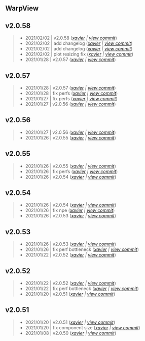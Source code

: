 WarpView
---

## v2.0.58

> +  2021/02/02  | v2.0.58  (*[xavier](marin.xavier@gmail.com) | [view commit](https://github.com/senx/warpview/commit/82d7b98b2b704933ed150795e5db40368e3e0455)*)
> +  2021/02/02  | add changelog  (*[xavier](marin.xavier@gmail.com) | [view commit](https://github.com/senx/warpview/commit/e2fc59796c6f4eb6cfce70bf98d6fd2d3839784d)*)
> +  2021/02/02  | add changelog  (*[xavier](marin.xavier@gmail.com) | [view commit](https://github.com/senx/warpview/commit/32658ea5afe70deb0c64e5a90bbb48d72c8c8d3c)*)
> +  2021/02/02  | plot resizing fix  (*[xavier](marin.xavier@gmail.com) | [view commit](https://github.com/senx/warpview/commit/6cafb08d94f91ac765f5648b30935a5d34ade5a4)*)
> +  2021/01/28  | v2.0.57  (*[xavier](marin.xavier@gmail.com) | [view commit](https://github.com/senx/warpview/commit/87a5672ec57829d082617933fba4d2ab1ed74bb1)*)

## v2.0.57

> +  2021/01/28  | v2.0.57  (*[xavier](marin.xavier@gmail.com) | [view commit](https://github.com/senx/warpview/commit/a6a9395024ca6e9443bdd909ee48be0c135ac9f3)*)
> +  2021/01/28  | fix perfs  (*[xavier](marin.xavier@gmail.com) | [view commit](https://github.com/senx/warpview/commit/b10e6d9fd912f113994ad2d51ea7fa1ebd81c945)*)
> +  2021/01/27  | fix perfs  (*[xavier](marin.xavier@gmail.com) | [view commit](https://github.com/senx/warpview/commit/5392be088bd468e79d82ab29e653ebd152ea9a29)*)
> +  2021/01/27  | v2.0.56  (*[xavier](marin.xavier@gmail.com) | [view commit](https://github.com/senx/warpview/commit/0bd5651d2a08a926ee9b2ca94047f5f5d4308a5e)*)

## v2.0.56

> +  2021/01/27  | v2.0.56  (*[xavier](marin.xavier@gmail.com) | [view commit](https://github.com/senx/warpview/commit/fdd499cc1c7b9189f4461225356c29a90cd1d26c)*)
> +  2021/01/26  | v2.0.55  (*[xavier](marin.xavier@gmail.com) | [view commit](https://github.com/senx/warpview/commit/d532885b200cdb8c1a9086b0501319df59993710)*)

## v2.0.55

> +  2021/01/26  | v2.0.55  (*[xavier](marin.xavier@gmail.com) | [view commit](https://github.com/senx/warpview/commit/d987c3ee56b25353524585ad15fe1faedbe124ec)*)
> +  2021/01/26  | fix perfs  (*[xavier](marin.xavier@gmail.com) | [view commit](https://github.com/senx/warpview/commit/96fa7ec566b3de8e02d6e6651fb8a0c88c7bf722)*)
> +  2021/01/26  | v2.0.54  (*[xavier](marin.xavier@gmail.com) | [view commit](https://github.com/senx/warpview/commit/fb433a76bdb1144e7994b1f6f228eec9fd504052)*)

## v2.0.54

> +  2021/01/26  | v2.0.54  (*[xavier](marin.xavier@gmail.com) | [view commit](https://github.com/senx/warpview/commit/7b60918537a7f7dc58473c966816b9a473b405f9)*)
> +  2021/01/26  | fix npe  (*[xavier](marin.xavier@gmail.com) | [view commit](https://github.com/senx/warpview/commit/6cff17f1fbb9067871595a94da2ebb3bfe475ddb)*)
> +  2021/01/26  | v2.0.53  (*[xavier](marin.xavier@gmail.com) | [view commit](https://github.com/senx/warpview/commit/22cf797eacb6e933f42d5d75e1b851db1f7759a6)*)

## v2.0.53

> +  2021/01/26  | v2.0.53  (*[xavier](marin.xavier@gmail.com) | [view commit](https://github.com/senx/warpview/commit/a382966091cb2f4720552c13f54abc33d41f4dd7)*)
> +  2021/01/26  | fix perf bottleneck  (*[xavier](marin.xavier@gmail.com) | [view commit](https://github.com/senx/warpview/commit/09c1217424c135cca6d68b9f87c9542180726390)*)
> +  2021/01/22  | v2.0.52  (*[xavier](marin.xavier@gmail.com) | [view commit](https://github.com/senx/warpview/commit/6699bce411031f5a8a32afb947b44404c7e29efa)*)

## v2.0.52

> +  2021/01/22  | v2.0.52  (*[xavier](marin.xavier@gmail.com) | [view commit](https://github.com/senx/warpview/commit/60c910fab556e16b45e20593021d0bd636ea2924)*)
> +  2021/01/22  | fix perf bottleneck  (*[xavier](marin.xavier@gmail.com) | [view commit](https://github.com/senx/warpview/commit/e9b9f04af4c8d7a3221540d84bf7bef04dec7b87)*)
> +  2021/01/20  | v2.0.51  (*[xavier](marin.xavier@gmail.com) | [view commit](https://github.com/senx/warpview/commit/837f178cb2b1f38a63ae92c72a7a1bf0e9aff218)*)

## v2.0.51

> +  2021/01/20  | v2.0.51  (*[xavier](marin.xavier@gmail.com) | [view commit](https://github.com/senx/warpview/commit/30834dc5d1c860e0149e26e7a8cb17926d64c709)*)
> +  2021/01/20  | fix component size  (*[xavier](marin.xavier@gmail.com) | [view commit](https://github.com/senx/warpview/commit/6bf9363e02b871c6a92071c33c2536523ce2f5b1)*)
> +  2021/01/08  | v2.0.50  (*[xavier](marin.xavier@gmail.com) | [view commit](https://github.com/senx/warpview/commit/145fd00d2df1e89bb2831b2ba7fd2662896b71c4)*)


